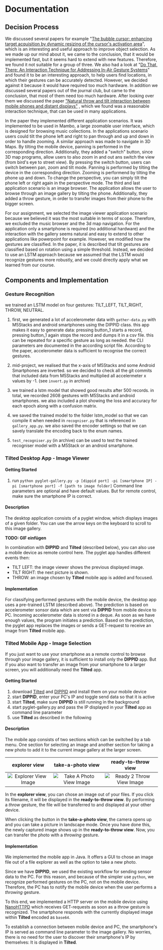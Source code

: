 # Documentation

## Decision Process

We discussed several papers for example "[The bubble cursor: enhancing target acquisition by dynamic resizing of the cursor's activation area](https://dl.acm.org/doi/10.1145/1054972.1055012)", which is an interesting and useful approach to improve object selection. As we made up our mind about it, we came to the conclusion, that it would be implemented fast, but it seems hard to extend with new features. Therefore, we found it not suitable for a group of three. We also had a look at "[Do That, There: An Interaction Technique for Addressing In-Air Gesture Systems](https://dl.acm.org/doi/pdf/10.1145/2858036.2858308?casa_token=jvp6qJ-JEssAAAAA:dalVRdxJTv-Et4qW6Dnm54OhmG3Wp89oem-OwNhVaZwAD9aNIdPhtL1bv49zAnh7ZCxyOg-L1Q-l98M)" and found it to be an interesting approach, to help users find locations, in which their gestures can be accurately detected. However, we decided against it because it would have required too much hardware. In addition we discussed several papers out of the journal club, but came to the conclusion, that most of them need too much hardware. After looking over them we discussed the paper ["Natural throw and tilt interaction between mobile phones and distant displays"](https://dl.acm.org/doi/abs/10.1145/1520340.1520467?casa_token=tPt_nNSHzxoAAAAA%3AvBnONUcn68lt9nj3HLlBOtkJKcMi-a-HIHsYxd4WW2xYXDjClwjj9KEan7ISVKCcHQQqxwkJwEN6) , which we found was a reasonable interaction technique, that can be used in many applications. 

In the paper they implemented different application scenarios. It was implemented to be used in Mambo, a large zoomable user interface, which is designed for browsing music collections. In the applications scenario users could tilt the phone left and right to pan through and up and down in order to handle zooming. A similar approach was made to navigate in 3D Maps. By tilting the mobile device, panning is performed in the corresponding direction. Additionally, they added a "switch" button, since 3D map programs, allow users to also zoom in and out ans switch the view (from bird's eye to street view). By pressing the switch button, users can switch between pan, zoom and tilt mode. Panning is performed by tilting the device in the corresponding direction. Zooming is performend by tilting the phone up and down. To change the perspective, you can simply tilt the phone left or right again in the perspective mode. The third and last application scenario is an image browser. The application allows the user to browse through an image gallery by tilting the phone. Additionally, they added a throw gesture, in order to transfer images from their phone to the bigger screen.

For our assignment, we selected the image viewer application scenario because we believed it was the most suitable in terms of scope. Therefore, we excluded the music browser and the 3d map navigation. For the application only a smartphone is required (no additional hardware) and the interaction with the gallery seems natural and easy to extend to other applications like powerpoint for example.
 However, we modified how the gestures are classified. In the paper, it is described that tilt gestures are classified based on rotation using a simple threshold. Instead, we decided to use an LSTM approach because we assumed that the LSTM would recognize gestures more robustly, 
and we could directly apply what we learned from our course. 

## Components and Implementation

### Gesture Recognition

we trained an LSTM model on four gestures: TILT_LEFT, TILT_RIGHT, THROW, NEUTRAL.

1. first, we generated a lot of accelerometer data with `gather-data.py` with M5Stacks and android smartphones using the DIPPID class. this app makes it easy to generate data: pressing button_1 starts a record, pressing button_1 again stops the record and dumps it in a csv file. this can be repeated for a specific gesture as long as needed. the CLI parameters are documented in the according script file. According to the paper, accelerometer data is sufficient to recognise the correct gestures.

2. mid-project, we realised that the x-axis of M5Stacks and some Android Smartphones are inverted. so we decided to check all the git commits that included data from M5Stacks and multiplied all accelermeter x values by -1. (see `invert.py` in archive)

3. we trained a lstm model that showed good results after 500 records. in total, we recorded 2608 gestures with M5Stacks and android smartphones. we also included a plot showing the loss and accuracy for each epoch along with a confusion matrix.

4. we saved the trained model to the folder lstm_model so that we can compile it when needed in `recogniser.py` that is referenced in `gallery_app.py`. we also saved the encoder settings so that we can savely translate the encoding back to the enum names.

5. `test_recogniser.py` (in archive) can be used to test the trained recogniser model with a M5Stack or an android smartphone.

### Tilted Desktop App - Image Viewer

#### Getting Started

1. run `python pyglet-gallery.py -p [dippid port] -pi [smartphone IP] -pi [smartphone port] -f [path to image folder]`
   Command line parameters are optional and have default values. But for remote control, make sure the smartphone IP is correct.

#### Description

The desktop application consists of a pyglet window, which displays images of a given folder. You can use the arrow keys on the keyboard to scroll to this image gallery.

**TODO: GIF einfügen**

In combination with **DIPPID** and **Tilted** (described below), you can also use a mobile device as remote control here. The pyglet app handles different events then:

- TILT LEFT: the image viewer shows the previous displayed image.
- TILT RIGHT: the next picture is shown.
- THROW: an image chosen by **Tilted** mobile app is added and focused.

#### Implementation

For classifying performed gestures with the mobile device, the desktop app uses a pre-trained LSTM (described above). The prediction is based on accelerometer sonsor data which are sent via **DIPPID** from mobile device to PC. Incoming accelerometer data is stored in a deque. As soon as we have enough values, the program initiates a prediction. Based on the prediction, the pyglet app replaces the images or sends a GET-request to receive an image from **Tilted** mobile app.

### Tilted Mobile App - Image Selection

If you just want to use your smartphone as a remote control to browse through your image gallery, it is sufficient to install only the **DIPPID** app. But if you also want to transfer an image from your smartphone to a larger screen, you will additionally need the **Tilted** app.

#### Getting Started

1. download [Tilted]() and [DIPPID]() and install them on your mobile device
2. start **DIPPID**, enter your PC's IP and toggle send data so that it is active
3. start **Tilted**, make sure **DIPPID** is still running in the background
4. start pyglet-gallery.py and pass the IP displayed in your **Tilted** app as command line parameter
5. use **Tilted** as described in the following

#### Description

The mobile app consists of two sections which can be switched by a tab menu. One section for selecting an image and another section for taking a new photo to add it to the current image gallery at the larger screen.

|                explorer view                |               take-a-photo view               |              ready-to-throw view              |
| :-----------------------------------------: | :-------------------------------------------: | :-------------------------------------------: |
| ![Explorer View Image](mobile_explorer.png) | ![Take A Photo View Image](mobile_camera.png) | ![Ready 2 Throw View Image](mobile_throw.png) |

In the **explorer view**, you can chose an image out of your files. If you click its filename, it will be displayed in the **ready-to-throw view**. By performing a _throw_ gesture, the file will be transferred to and displayed at your other device.

When clicking the button in the **take-a-photo view**, the camera opens up and you can take a picture in landscape mode. Once you have done this, the newly captured image shows up in the **ready-to-throw view**. Now, you can transfer the photo with a _throwing_ gesture.

#### Implementation

We implemented the mobile app in Java. It offers a GUI to chose an image file out of a file explorer as well as the option to take a new photo.

Since we have **DIPPID**, we used the existing workflow for sending sensor data to the PC. For this reason, and because of the simpler use `python`, we recognize performed gestures on the PC, not on the mobile device. Therefore, the PC has to notify the mobile device when the user performs a _throwing_ gesture.

To this end, we implemented a HTTP server on the mobile device using [NanoHTTPD](https://github.com/NanoHttpd/nanohttpd) which receives GET-requests as soon as a _throw_ gesture is recognized. The smartphone responds with the currently displayed image within **Tilted** encoded as `base64`.

To establish a connection between mobile device and PC, the smartphone's IP is served as command line parameter to the image gallery. No worries, there is no need for the user to discover their smartphone's IP by themselves: It is displayed in **Tilted**.
